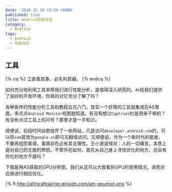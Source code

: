 ```yaml
---
date: '2016-12-19 15:59 +0800'
published: true
title: Android性能优化
category:
  - Android
tags:
  - Android
  - 性能优化
---
```

## 工具

{% cq %} 工欲善其事，必先利其器。 {% endcq %}

如何充分地利用工具来帮我们进行性能分析，是值得深入研究的。`AS`给我们提供了良好的开发环境，你真的对它充分了解了吗？

各种各样的性能分析工具和教程五花八门，其实一个好用的工具就集成在AS里面，多点点`Android Monitor`视图就知道。有没有想过`Captrues`栏是用来干嘛的？有没有点过工具上的问号？那里才是一手知识。

顺便说，前段时间谷歌放开了一些网站，凡是访问`developer.android.com`的，可以将`com`其改为`google.cn`即可无翻墙访问。又顺便说，作为一个新时代的能者，不要再抱怨某墙，事情存在必有其合理性。王小波说得对：人的一切痛苦，本质上是对自己的无能的愤怒。不管外在如何，首先从自己身上寻找优化的地方，总会有优化的地方不是吗？

下图是用AS获取的GPU分析图，我们从这可以大致看到GPU的使用情况，进而对应用进行相应优化。

{% fi http://afirsraftgarrier.qiniudn.com/am-gpumon.png %}